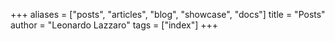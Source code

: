 +++
aliases = ["posts", "articles", "blog", "showcase", "docs"]
title = "Posts"
author = "Leonardo Lazzaro"
tags = ["index"]
+++
